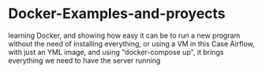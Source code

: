 # Docker-Examples-and-proyects
learning Docker, and showing how easy it can be to run a new program without the need of installing everything, or using a VM
in this Case Airflow, with just an YML image, and using "docker-compose up", it brings everything we need to have the server running
